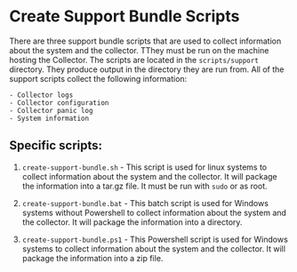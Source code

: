 # Create Support Bundle Scripts

There are three support bundle scripts that are used to collect information about the system and the collector. TThey must be run on the machine hosting the Collector. The scripts are located in the `scripts/support` directory. They produce output in the directory they are run from. All of the support scripts collect the following information:

    - Collector logs
    - Collector configuration
    - Collector panic log
    - System information

## Specific scripts:

1. `create-support-bundle.sh` - This script is used for linux systems to collect information about the system and the collector. It will package the information into a tar.gz file. It must be run with `sudo` or as root.

2. `create-support-bundle.bat` - This batch script is used for Windows systems without Powershell to collect information about the system and the collector. It will package the information into a directory.

3. `create-support-bundle.ps1` - This Powershell script is used for Windows systems to collect information about the system and the collector. It will package the information into a zip file.
